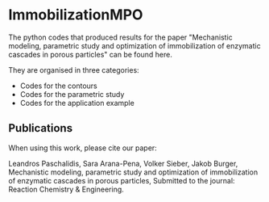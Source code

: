 # ImmobilizationMPO

The python codes that produced results for the paper "Mechanistic modeling, parametric study and optimization of immobilization of enzymatic cascades in porous particles" can be found here. 

They are organised in three categories: 
  - Codes for the contours 
  - Codes for the parametric study
  - Codes for the application example

## Publications
When using this work, please cite our paper:

Leandros Paschalidis, Sara Arana-Pena, Volker Sieber, Jakob Burger,
Mechanistic modeling, parametric study and optimization of immobilization of enzymatic cascades in porous particles,
Submitted to the journal: Reaction Chemistry & Engineering. 
